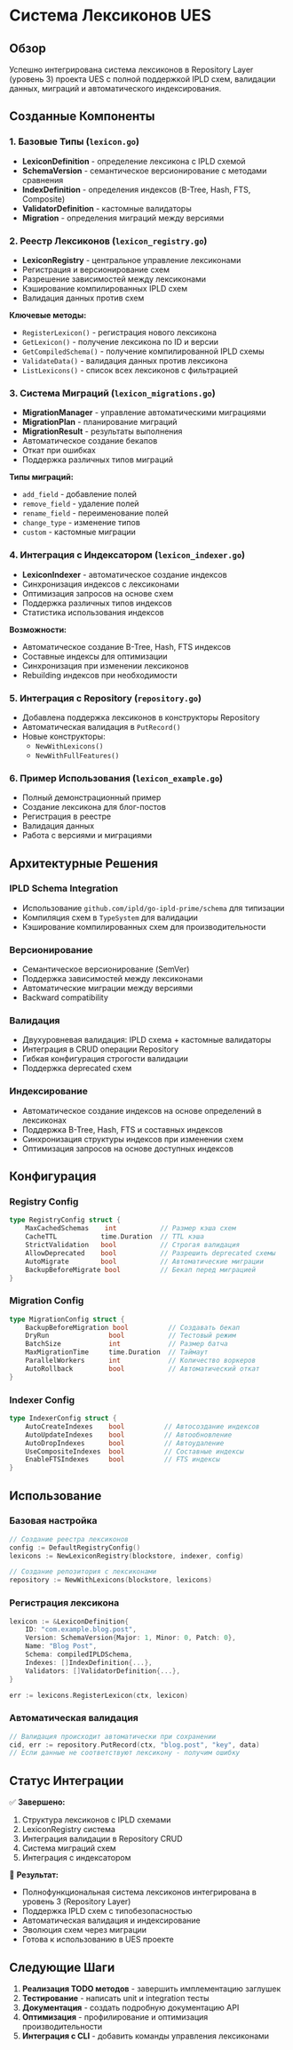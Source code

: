 # Система Лексиконов UES

## Обзор

Успешно интегрирована система лексиконов в Repository Layer (уровень 3) проекта UES с полной поддержкой IPLD схем, валидации данных, миграций и автоматического индексирования.

## Созданные Компоненты

### 1. Базовые Типы (`lexicon.go`)
- **LexiconDefinition** - определение лексикона с IPLD схемой
- **SchemaVersion** - семантическое версионирование с методами сравнения
- **IndexDefinition** - определения индексов (B-Tree, Hash, FTS, Composite)
- **ValidatorDefinition** - кастомные валидаторы
- **Migration** - определения миграций между версиями

### 2. Реестр Лексиконов (`lexicon_registry.go`)
- **LexiconRegistry** - центральное управление лексиконами
- Регистрация и версионирование схем
- Разрешение зависимостей между лексиконами
- Кэширование компилированных IPLD схем
- Валидация данных против схем

**Ключевые методы:**
- `RegisterLexicon()` - регистрация нового лексикона
- `GetLexicon()` - получение лексикона по ID и версии
- `GetCompiledSchema()` - получение компилированной IPLD схемы
- `ValidateData()` - валидация данных против лексикона
- `ListLexicons()` - список всех лексиконов с фильтрацией

### 3. Система Миграций (`lexicon_migrations.go`)
- **MigrationManager** - управление автоматическими миграциями
- **MigrationPlan** - планирование миграций
- **MigrationResult** - результаты выполнения
- Автоматическое создание бекапов
- Откат при ошибках
- Поддержка различных типов миграций

**Типы миграций:**
- `add_field` - добавление полей
- `remove_field` - удаление полей  
- `rename_field` - переименование полей
- `change_type` - изменение типов
- `custom` - кастомные миграции

### 4. Интеграция с Индексатором (`lexicon_indexer.go`)
- **LexiconIndexer** - автоматическое создание индексов
- Синхронизация индексов с лексиконами
- Оптимизация запросов на основе схем
- Поддержка различных типов индексов
- Статистика использования индексов

**Возможности:**
- Автоматическое создание B-Tree, Hash, FTS индексов
- Составные индексы для оптимизации
- Синхронизация при изменении лексиконов
- Rebuilding индексов при необходимости

### 5. Интеграция с Repository (`repository.go`)
- Добавлена поддержка лексиконов в конструкторы Repository
- Автоматическая валидация в `PutRecord()`
- Новые конструкторы:
  - `NewWithLexicons()`
  - `NewWithFullFeatures()`

### 6. Пример Использования (`lexicon_example.go`)
- Полный демонстрационный пример
- Создание лексикона для блог-постов
- Регистрация в реестре
- Валидация данных
- Работа с версиями и миграциями

## Архитектурные Решения

### IPLD Schema Integration
- Использование `github.com/ipld/go-ipld-prime/schema` для типизации
- Компиляция схем в `TypeSystem` для валидации
- Кэширование компилированных схем для производительности

### Версионирование
- Семантическое версионирование (SemVer)
- Поддержка зависимостей между лексиконами
- Автоматические миграции между версиями
- Backward compatibility

### Валидация
- Двухуровневая валидация: IPLD схема + кастомные валидаторы
- Интеграция в CRUD операции Repository
- Гибкая конфигурация строгости валидации
- Поддержка deprecated схем

### Индексирование
- Автоматическое создание индексов на основе определений в лексиконах
- Поддержка B-Tree, Hash, FTS и составных индексов
- Синхронизация структуры индексов при изменении схем
- Оптимизация запросов на основе доступных индексов

## Конфигурация

### Registry Config
```go
type RegistryConfig struct {
    MaxCachedSchemas    int           // Размер кэша схем
    CacheTTL           time.Duration  // TTL кэша
    StrictValidation   bool           // Строгая валидация
    AllowDeprecated    bool           // Разрешить deprecated схемы
    AutoMigrate        bool           // Автоматические миграции
    BackupBeforeMigrate bool          // Бекап перед миграцией
}
```

### Migration Config
```go
type MigrationConfig struct {
    BackupBeforeMigration bool          // Создавать бекап
    DryRun               bool           // Тестовый режим
    BatchSize            int            // Размер батча
    MaxMigrationTime     time.Duration  // Таймаут
    ParallelWorkers      int            // Количество воркеров
    AutoRollback         bool           // Автоматический откат
}
```

### Indexer Config
```go
type IndexerConfig struct {
    AutoCreateIndexes    bool          // Автосоздание индексов
    AutoUpdateIndexes    bool          // Автообновление
    AutoDropIndexes      bool          // Автоудаление
    UseCompositeIndexes  bool          // Составные индексы
    EnableFTSIndexes     bool          // FTS индексы
}
```

## Использование

### Базовая настройка
```go
// Создание реестра лексиконов
config := DefaultRegistryConfig()
lexicons := NewLexiconRegistry(blockstore, indexer, config)

// Создание репозитория с лексиконами
repository := NewWithLexicons(blockstore, lexicons)
```

### Регистрация лексикона
```go
lexicon := &LexiconDefinition{
    ID: "com.example.blog.post",
    Version: SchemaVersion{Major: 1, Minor: 0, Patch: 0},
    Name: "Blog Post",
    Schema: compiledIPLDSchema,
    Indexes: []IndexDefinition{...},
    Validators: []ValidatorDefinition{...},
}

err := lexicons.RegisterLexicon(ctx, lexicon)
```

### Автоматическая валидация
```go
// Валидация происходит автоматически при сохранении
cid, err := repository.PutRecord(ctx, "blog.post", "key", data)
// Если данные не соответствуют лексикону - получим ошибку
```

## Статус Интеграции

✅ **Завершено:**
1. Структура лексиконов с IPLD схемами
2. LexiconRegistry система
3. Интеграция валидации в Repository CRUD
4. Система миграций схем
5. Интеграция с индексатором

🎯 **Результат:**
- Полнофункциональная система лексиконов интегрирована в уровень 3 (Repository Layer)
- Поддержка IPLD схем с типобезопасностью
- Автоматическая валидация и индексирование
- Эволюция схем через миграции
- Готова к использованию в UES проекте

## Следующие Шаги

1. **Реализация TODO методов** - завершить имплементацию заглушек
2. **Тестирование** - написать unit и integration тесты
3. **Документация** - создать подробную документацию API
4. **Оптимизация** - профилирование и оптимизация производительности
5. **Интеграция с CLI** - добавить команды управления лексиконами